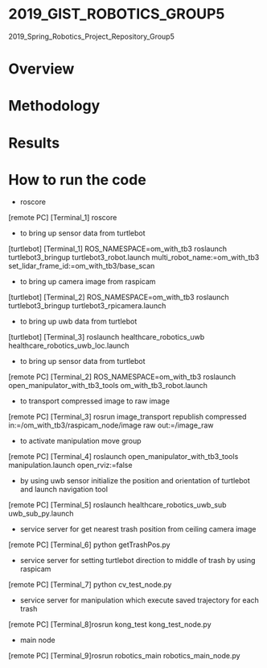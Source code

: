 # 2019_GIST_ROBOTICS_GROUP5
2019_Spring_Robotics_Project_Repository_Group5
# Overview
# Methodology
# Results
# How to run the code
- roscore

[remote PC] [Terminal_1] roscore 

- to bring up sensor data from turtlebot 

[turtlebot] [Terminal_1] ROS_NAMESPACE=om_with_tb3 roslaunch turtlebot3_bringup turtlebot3_robot.launch multi_robot_name:=om_with_tb3 set_lidar_frame_id:=om_with_tb3/base_scan

- to bring up camera image from raspicam

[turtlebot] [Terminal_2] ROS_NAMESPACE=om_with_tb3 roslaunch turtlebot3_bringup turtlebot3_rpicamera.launch

- to bring up uwb data from turtlebot

[turtlebot] [Terminal_3] roslaunch healthcare_robotics_uwb healthcare_robotics_uwb_loc.launch

- to bring up sensor data from turtlebot

[remote PC] [Terminal_2] ROS_NAMESPACE=om_with_tb3 roslaunch open_manipulator_with_tb3_tools om_with_tb3_robot.launch

- to transport compressed image to raw image

[remote PC] [Terminal_3] rosrun image_transport republish compressed in:=/om_with_tb3/raspicam_node/image raw out:=/image_raw

- to activate manipulation move group

[remote PC] [Terminal_4] roslaunch open_manipulator_with_tb3_tools manipulation.launch open_rviz:=false
 
- by using uwb sensor initialize the position and orientation of turtlebot and launch navigation tool

[remote PC] [Terminal_5] roslaunch healthcare_robotics_uwb_sub uwb_sub_py.launch

- service server for get nearest trash position from ceiling camera image

[remote PC] [Terminal_6] python getTrashPos.py

- service server for setting turtlebot direction to middle of trash by using raspicam 

[remote PC] [Terminal_7] python cv_test_node.py

- service server for manipulation which execute saved trajectory for each trash

[remote PC] [Terminal_8]rosrun kong_test kong_test_node.py

- main node 

[remote PC] [Terminal_9]rosrun robotics_main robotics_main_node.py



